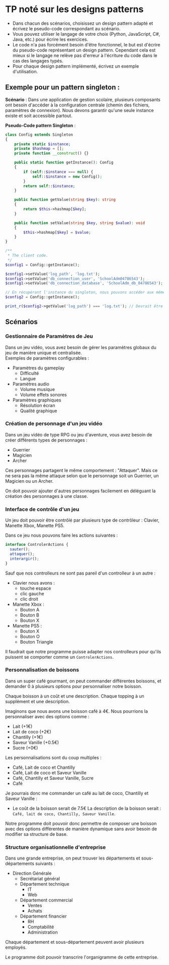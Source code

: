 # TP noté sur les designs patterns

- Dans chacun des scénarios, choisissez un design pattern adapté et écrivez le pseudo-code correspondant au scénario.
- Vous pouvez utiliser le langage de votre choix (Python, JavaScript, C#, Java, etc.) pour écrire les exercices.
- Le code n'a pas forcément besoin d'être fonctionnel, le but est d'écrire du pseudo-code représentant un design pattern. Cependant cela est mieux si le langage ne relève pas d'erreur à l'écriture du code dans le cas des langages typés.
- Pour chaque design pattern implémenté, écrivez un exemple d'utilisation.

## Exemple pour un pattern singleton :

**Scénario** :
Dans une application de gestion scolaire, plusieurs composants ont besoin d'accéder à la configuration centrale (chemin des fichiers, paramètres de connexion). Nous devons garantir qu'une seule instance existe et soit accessible partout.

**Pseudo-Code pattern Singleton** :

```php
class Config extends Singleton
{
    private static $instance;
    private $hashmap = [];
    private function __construct() {}

    public static function getInstance(): Config
    {
        if (self::$instance === null) {
            self::$instance = new Config();
        }
        return self::$instance;
    }

    public function getValue(string $key): string
    {
        return $this->hashmap[$key];
    }

    public function setValue(string $key, string $value): void
    {
        $this->hashmap[$key] = $value;
    }
}

/**
 * The client code.
 */
$config1 = Config::getInstance();

$config1->setValue('log_path', 'log.txt');
$config1->setValue('db_connection_user', 'SchoolAdm04786543');
$config1->setValue('db_connection_database', 'SchoolAdm_db_04786543');

// En récupérant l'instance du singleton, nous pouvons accéder aux mêmes données de la même instance de la classe Config
$config2 = Config::getInstance();

print_r($config2->getValue('log_path') === 'log.txt'); // Devrait être à vrai
```

## Scénarios

### Gestionnaire de Paramètres de Jeu

Dans un jeu vidéo, vous avez besoin de gérer les paramètres globaux du jeu de manière unique et centralisée.\
Exemples de paramètres configurables :

- Paramètres du gameplay
  - Difficulté
  - Langue
- Paramètres audio
  - Volume musique
  - Volume effets sonores
- Paramètres graphiques
  - Résolution écran
  - Qualité graphique

### Création de personnage d'un jeu vidéo

Dans un jeu vidéo de type RPG ou jeu d'aventure, vous avez besoin de créer différents types de personnages :

- Guerrier
- Magicien
- Archer

Ces personnages partagent le même comportement : "Attaquer". Mais ce ne sera pas la même attaque selon que le personnage soit un Guerrier, un Magicien ou un Archer.

On doit pouvoir ajouter d'autres personnages facilement en déléguant la création des personnages à une classe.

### Interface de contrôle d'un jeu

Un jeu doit pouvoir être contrôlé par plusieurs type de contrôleur : Clavier, Manette Xbox, Manette PS5.

Dans ce jeu nous pouvons faire les actions suivantes :

```ts
interface ControlerActions {
  sauter();
  attaquer();
  interargir();
}
```

Sauf que nos controlleurs ne sont pas pareil d'un controlleur à un autre :

- Clavier nous avons :
  - touche espace
  - clic gauche
  - clic droit
- Manette Xbox :
  - Bouton A
  - Bouton B
  - Bouton X
- Manette PS5 :
  - Bouton X
  - Bouton O
  - Bouton Triangle

Il faudrait que notre programme puisse adapter nos controlleurs pour qu'ils puissent se comporter comme un `ControlerActions`.

### Personnalisation de boissons

Dans un super café gourmant, on peut commander différentes boissons, et demander 0 à plusieurs options pour personnaliser notre boisson.

Chaque boisson à un coût et une description.
Chaque topping à un supplément et une description.

Imaginons que nous avons une boisson café à 4€. Nous pourrions la personnaliser avec des options comme :

- Lait (+1€)
- Lait de coco (+2€)
- Chantilly (+1€)
- Saveur Vanille (+0.5€)
- Sucre (+0€)

Les personnalisations sont du coup multiples :

- Café, Lait de coco et Chantilly
- Café, Lait de coco et Saveur Vanille
- Café, Chantilly et Saveur Vanille, Sucre
- Café

Je pourrais donc me commander un café au lait de coco, Chantilly et Saveur Vanille :

- Le coût de la boisson serait de 7.5€
  La description de la boisson serait : `Café, lait de coco, Chantilly, Saveur Vanille`.

Notre programme doit pouvoir donc permettre de composer une boisson avec des options différentes de manière dynamique sans avoir besoin de modifier sa structure de base.

### Structure organisationnelle d'entreprise

Dans une grande entreprise, on peut trouver les départements et sous-départements suivants :

- Direction Générale
  - Secrétariat général
  - Département technique
    - IT
    - Web
  - Département commercial
    - Ventes
    - Achats
  - Département financier
    - RH
    - Comptabilité
    - Administration

Chaque département et sous-département peuvent avoir plusieurs employés.

Le programme doit pouvoir transcrire l'organigramme de cette entreprise.
